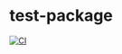 # test-package

[![CI](https://github.com/furkanmavili/test-package/actions/workflows/main.yml/badge.svg?branch=master)](https://github.com/furkanmavili/test-package/actions/workflows/main.yml)
